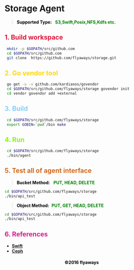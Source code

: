 # __Storage Agent__

>__<font color="Black">Supported Type: </font>__&nbsp;
 __<font color="Green">S3,Swift,Posix,NFS,Kdfs etc.</font>__

## __<font color="Crimson">1. Build workspace</font>__

```sh
 mkdir -p $GOPATH/src/github.com
 cd $GOPATH/src/github.com
 git clone  https://github.com/flyaways/storage.git
```

## __<font color="Gold">2. Go vendor tool</font>__

```sh
 go get -u -v github.com/kardianos/govendor
 cd $GOPATH/src/github.com/flyaways/storage govendor init
 cd vendor govendor add +external
```

## __<font color="LightSkyBlue">3. Build</font>__

```sh
 cd $GOPATH/src/github.com/flyaways/storage
 export GOBIN=`pwd`/bin make
```

## __<font color="LawnGreen">4. Run</font>__

```sh
 cd $GOPATH/src/github.com/flyaways/storage
 ./bin/agent
```

## __<font color="Chocolate">5. Test all of agent interface</font>__

>__<font color="Black">Bucket Method:</font>__ &nbsp;
 __<font color="Green">PUT, HEAD, DELETE</font>__

 ```sh
 cd $GOPATH/src/github.com/flyaways/storage
 ./bin/api_test
 ```

>__<font color="Black">Object Method:</font>__&nbsp;
 __<font color="Green">PUT, GET, HEAD, DELETE</font>__

 ```sh
 cd $GOPATH/src/github.com/flyaways/storage
 ./bin/api_test
 ```

## __<font color="VioletRed">6. References</font>__

* [__Swift__](http://developer.openstack.org/api-ref/object-storage/)
* [__Ceph__](http://docs.ceph.com/docs/master/)

<font color="Black"><h4 align = "center">©2016 flyaways</h4></font>
